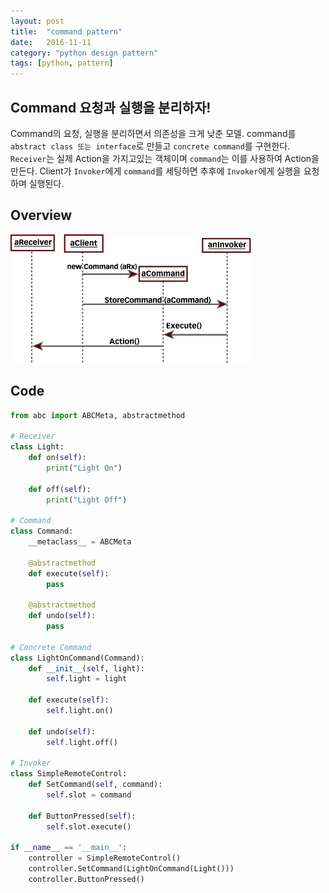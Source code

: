 ```yaml
---
layout: post
title:  "command pattern"
date:   2016-11-11
category: "python design pattern"
tags: [python, pattern]
---
```


## Command 요청과 실행을 분리하자!

Command의 요청, 실행을 분리하면서 의존성을 크게 낮춘 모델. command를 `abstract class 또는 interface`로 만들고 `concrete command`를 구현한다.
`Receiver`는 실제 Action을 가지고있는 객체이며 `command`는 이를 사용하여 Action을 만든다. Client가 `Invoker`에게 `command`를 세팅하면 추후에 `Invoker`에게 실행을 요청하며 실행된다.

## Overview
![sequence-100158873-orig.gif](/resources/Command.png)

## Code

```python
from abc import ABCMeta, abstractmethod

# Receiver
class Light:
    def on(self):
        print("Light On")

    def off(self):
        print("Light Off")

# Command
class Command:
    __metaclass__ = ABCMeta

    @abstractmethod
    def execute(self):
        pass

    @abstractmethod
    def undo(self):
        pass

# Concrete Command
class LightOnCommand(Command):
    def __init__(self, light):
        self.light = light

    def execute(self):
        self.light.on()

    def undo(self):
        self.light.off()

# Invoker
class SimpleRemoteControl:
    def SetCommand(self, command):
        self.slot = command

    def ButtonPressed(self):
        self.slot.execute()

if __name__ == '__main__':
    controller = SimpleRemoteControl()
    controller.SetCommand(LightOnCommand(Light()))
    controller.ButtonPressed()
```